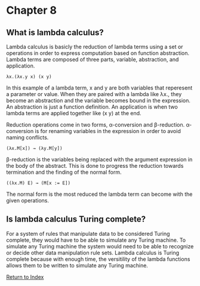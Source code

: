 # Chapter 8
## What is lambda calculus?

Lambda calculus is basicly the reduction of lambda terms using a set or operations in order to express computation based on function abstraction. Lambda terms are composed of three parts, variable, abstraction, and application. 

`λx.(λx.y x) (x y)`

In this example of a lambda term, x and y are both variables that reperesent a parameter or value. When they are paired with a lambda like λx., they become an abstraction and the variable becomes bound in the expression. An abstraction is just a function definition. An application is when two lambda terms are applied together like (x y) at the end.

Reduction operations come in two forms, α-conversion and β-reduction. α-conversion is for renaming variables in the expression in order to avoid naming conflicts. 

`(λx.M[x]) → (λy.M[y])`

β-reduction is the variables being replaced with the argument expression in the body of the abstract. This is done to progress the reduction towards termination and the finding of the normal form.

`((λx.M) E) → (M[x := E])`

The normal form is the most reduced the lambda term can become with the given operations.


## Is lambda calculus Turing complete?
For a system of rules that manipulate data to be considered Turing complete, they would have to be able to simulate any Turing machine. To simulate any Turing machine the system would need to be able to recognize or decide other data manipulation rule sets. Lambda calculus is Turing complete because with enough time, the versitility of the lambda functions allows them to be written to simulate any Turing machine.

[Return to Index](https://github.com/etkenned/CPSC354_Blog/blob/main/README.md)
